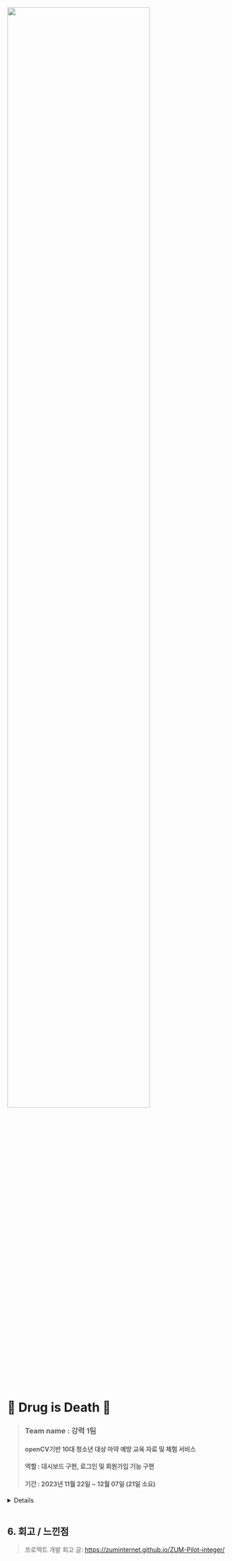 <a href="https://github.com/2023-SMHRD-IS-CLOUD-1/StrongRepo">
        <img src="https://github.com/Limmaji/hyeji/assets/118683437/36549b89-cf1d-493c-95db-2c7824672f35" width = "80%">
        
         
 </a>
 
 # 💊 Drug is Death 💊

> ### Team name : 강력 1팀
>
> #### openCV기반 10대 청소년 대상 마약 예방 교육 자료 및 체험 서비스
>
> #### 역할 : 대시보드 구현, 로그인 및 회원가입 기능 구현
>
> #### 기간 : 2023년 11월 22일 ~ 12월 07일 (21일 소요)
> 

<details>
        
<br>
        
<image src="https://github.com/jaewon07/jowonjae/assets/133577206/f038ced1-e7e8-4dcc-8580-4e2983c11a3b">

<br>

### 로그인/회원가입/회원수정/회원탈퇴
![제목을 입력해주세요_-001](https://github.com/2023-SMHRD-IS-CLOUD-1/StrongRepo/assets/142488105/1581b26c-2a14-4444-a211-cac71a304e8f)

회원가입
- 항목 중 하나라도 쓰지 않은 항목이 있다면 모든 정보를 입력하라는 문구가 표시된다
- 이메일 입력 시 사용 가능한 이메일인지 아닌지에 대한 문구가 표시된다

로그인/회원정보수정/회원탈퇴
- 아이디 또는 비밀번호가 맞지 않을 경우 아이디나 비밀번호가 잘못되었다는 문구가 표시 된다


<br>

### 게시판
![제목을 입력해주세요_-001 (1)](https://github.com/2023-SMHRD-IS-CLOUD-1/StrongRepo/assets/142488105/c09a3e48-7c8b-46d5-8774-cf5f09bba857)

게시글
- 로그인 되어 있지 않은 경우 : 등록 버튼이 비활성화 되어있고 글 내용 칸에 로그인 시 이용 가능하다는 문구가 표시된다. 
- 로그인 되어 있는 경우 : 등록 버튼이 활성화 되어있고 글 내용 칸에 내용 입력이라는 문구가 표시되며 글 제목 또는 내용이 없으면 모든 항목을 입력하라는 문구가 표시 된다
- 사용자 본인의 글인 경우 목록과 수정 버튼이 있다
- 사용자의 글이 아닌 경우 목록 버튼이 있다
- 수정하는 경우 제목과 내용 수정이 가능하며 하단에 수정, 삭제, 취소 버튼이 있다.

댓글
- 로그인 되어 있지 않은 경우 : 댓글 칸에 로그인 시 이용 가능하다는 문구가 표시되며 등록 버튼이 비활성화 되어 있다 
- 로그인 되어 있는 경우 : 댓글 칸에 댓글 입력이라는 문구가 표시되며 등록 버튼이 활성화되어 있다. 자신의 댓글이 등록된 경우 우측에 삭제 버튼이 생긴다

<br>

### 중독 치료 센터
- 현재 접속한 위치와 주변에 있는 마약 중독 치료센터 위치를 지도에 표시한다
- 지도를 축소해서 전국에 있는 중독 치료센터 위치를 볼 수있다
- 마커를 클릭하면 중독 치료 센터의 이름과 주소를 볼 수있다

</details> 
    
</br>

## 6. 회고 / 느낀점
>프로젝트 개발 회고 글: https://zuminternet.github.io/ZUM-Pilot-integer/
</details> 
